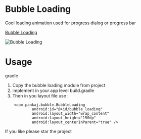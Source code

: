 Bubble  Loading
================
Cool loading animation used for progress dialog or progress bar

[Bubble Loading](https://github.com/pankaj3508/Bubble-Loading/tree/master/blob/bubble_loading.gif)

![Bubble Loading](https://github.com/pankaj3508/Bubble-Loading/tree/master/blob/bubble_loading.gif)


Usage
=======
gradle

1. Copy the bubble loading module from project
2. implement in your app level build.gradle
3. Then in you layout file use :
```
    <com.pankaj.bubble.BubbleLoading
            android:id="@+id/bubble_loading"
            android:layout_width="wrap_content"
            android:layout_height="150dp"
            android:layout_centerInParent="true" />
```

If you like please star the project